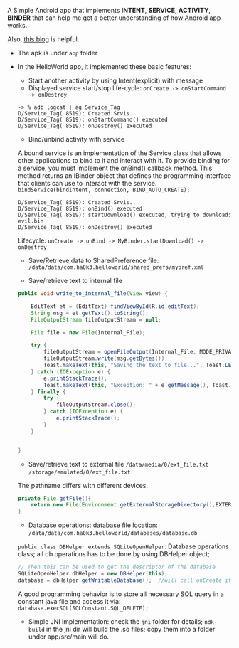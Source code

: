 A Simple Android app that implements **INTENT**, **SERVICE**, **ACTIVITY**, **BINDER** that can help me get a better understanding of how Android app works.

Also, [this blog](http://blog.csdn.net/guolin_blog/article/details/11952435/) is helpful.
- The apk is under `app` folder  
- In the HelloWorld app, it implemented these basic features:
	+ Start another activity by using Intent(explicit) with message
	+ Displayed service start/stop life-cycle:
	`onCreate -> onStartCommand -> onDestroy`
	
	~~~
	-> % adb logcat | ag Service_Tag
	D/Service_Tag( 8519): Created Srvis..
	D/Service_Tag( 8519): onStartCommand() executed
	D/Service_Tag( 8519): onDestroy() executed
	~~~
	
	+ Bind/unbind activity with service
	
	A bound service is an implementation of the Service class that allows other applications to bind to it and interact with it. To provide binding for a service, you must implement the onBind() callback method. This method returns an IBinder object that defines the programming interface that clients can use to interact with the service.
	`bindService(bindIntent, connection, BIND_AUTO_CREATE);`
	
	~~~
	D/Service_Tag( 8519): Created Srvis..
	D/Service_Tag( 8519): onBind() executed
	D/Service_Tag( 8519): startDownload() executed, trying to download: evil.bin
	D/Service_Tag( 8519): onDestroy() executed
	~~~
	Lifecycle:
	`onCreate -> onBind -> MyBinder.startDownload() -> onDestroy`
	
	+ Save/Retrieve data to SharedPreference file:
	`/data/data/com.ha0k3.helloworld/shared_prefs/mypref.xml`
	
	+ Save/retrieve text to internal file

	~~~JAVA
	public void write_to_internal_file(View view) {

        EditText et = (EditText) findViewById(R.id.editText);
        String msg = et.getText().toString();
        FileOutputStream fileOutputStream = null;

        File file = new File(Internal_File);

        try {
            fileOutputStream = openFileOutput(Internal_File, MODE_PRIVATE);
            fileOutputStream.write(msg.getBytes());
            Toast.makeText(this, "Saving the text to file...", Toast.LENGTH_SHORT).show();
        } catch (IOException e) {
            e.printStackTrace();
            Toast.makeText(this, "Exception: " + e.getMessage(), Toast.LENGTH_SHORT).show();
        } finally {
            try {
                fileOutputStream.close();
            } catch (IOException e) {
                e.printStackTrace();
            }
        }


    }
	~~~
	
	+ Save/retrieve text to external file
	`/data/media/0/ext_file.txt`
	`/storage/emulated/0/ext_file.txt`
	
	The pathname differs with different devices.
	
	~~~JAVA
	private File getFile(){
        return new File(Environment.getExternalStorageDirectory(),EXTERNAL_FILE_NAME);
    }
	~~~
	
	+ Database operations:
	database file location: `/data/data/com.ha0k3.helloworld/databases/database.db`
	
	`public class DBHelper extends SQLiteOpenHelper`: Database operations class; all db operations has to be done by using DBHelper object;
	
	~~~JAVA
	// Then this can be used to get the descriptor of the database
	SQLiteOpenHelper dbHelper = new DBHelper(this);
	database = dbHelper.getWritableDatabase();  //will call onCreate if db not exist
	~~~
	
	A good programming behavior is to store all necessary SQL query in a constant java file and access it via:
	`database.execSQL(SQLConstant.SQL_DELETE);`
	
	
	+ Simple JNI implementation:
	check the `jni` folder for details; 
	`ndk-build` in the jni dir will build the .so files; copy them into a folder under app/src/main will do.
	
	
